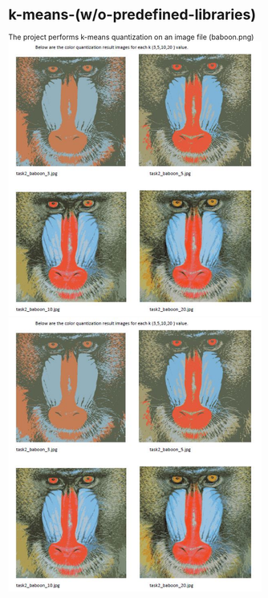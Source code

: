 # k-means-(w/o-predefined-libraries)

The project performs k-means quantization on an image file (baboon.png) <br/>
<img src="output.jpg" >
![alt tag](https://github.com/shashankn75/k-means-w-o-predefined-libraries-/blob/main/output.JPG)
